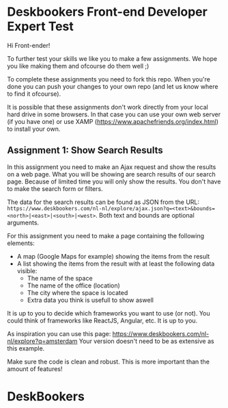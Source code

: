 # Deskbookers Front-end Developer Expert Test

Hi Front-ender!

To further test your skills we like you to make a few assignments. We hope you like making them and ofcourse do them well ;)

To complete these assignments you need to fork this repo. When you're done you can push your changes to your own repo (and let us know where to find it ofcourse).

It is possible that these assignments don't work directly from your local hard drive in some browsers. In that case you can use your own web server (if you have one) or use XAMP (https://www.apachefriends.org/index.html) to install your own.

## Assignment 1: Show Search Results

In this assignment you need to make an Ajax request and show the results on a web page. What you will be showing are search results of our search page. Because of limited time you will only show the results. You don't have to make the search form or filters.

The data for the search results can be found as JSON from the URL: `https://www.deskbookers.com/nl-nl/explore/ajax.json?q=<text>&bounds=<north>|<east>|<south>|<west>`. Both text and bounds are optional arguments.

For this assignment you need to make a page containing the following elements:

* A map (Google Maps for example) showing the items from the result
* A list showing the items from the result with at least the following data visible:
  * The name of the space
  * The name of the office (location)
  * The city where the space is located
  * Extra data you think is usefull to show aswell

It is up to you to decide which frameworks you want to use (or not). You could think of frameworks like ReactJS, Angular, etc. It is up to you.

As inspiration you can use this page: https://www.deskbookers.com/nl-nl/explore?q=amsterdam
Your version doesn't need to be as extensive as this example.

Make sure the code is clean and robust. This is more important than the amount of features!
# DeskBookers

